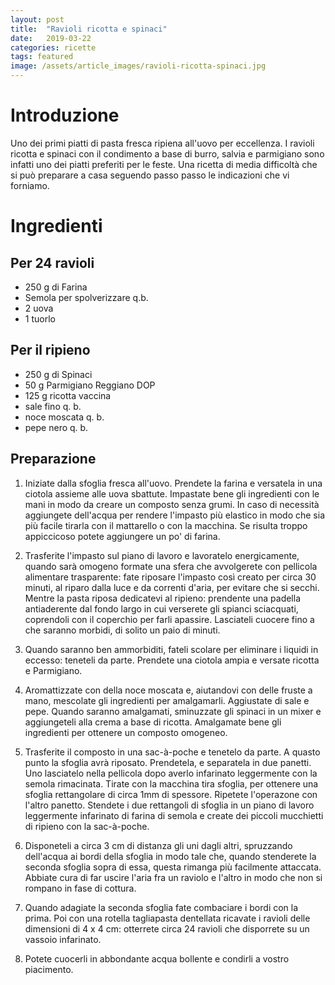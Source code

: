 ```yaml
---
layout: post
title:  "Ravioli ricotta e spinaci"
date:   2019-03-22 
categories: ricette
tags: featured
image: /assets/article_images/ravioli-ricotta-spinaci.jpg
---
```


# Introduzione

Uno dei primi piatti di pasta fresca ripiena all'uovo per eccellenza.
I ravioli ricotta e spinaci con il condimento a base di burro, salvia e parmigiano sono infatti uno dei piatti preferiti per le feste.
Una ricetta di media difficoltà che si può preparare a casa seguendo passo passo le indicazioni che vi forniamo. 

# Ingredienti

## Per 24 ravioli

* 250 g di Farina
* Semola per spolverizzare q.b.
* 2 uova
* 1 tuorlo

## Per il ripieno

* 250 g di Spinaci
* 50 g Parmigiano Reggiano DOP
* 125 g ricotta vaccina
* sale fino q. b.
* noce moscata q. b.
* pepe nero q. b.

## Preparazione

1. Iniziate dalla sfoglia fresca all'uovo. Prendete la farina e versatela in una ciotola assieme alle uova sbattute. Impastate bene gli ingredienti con le mani in modo da creare un composto senza grumi. In caso di necessità aggiungete dell'acqua per rendere l'impasto più elastico in modo che sia più facile tirarla con il mattarello o con la macchina. Se risulta troppo appiccicoso potete aggiungere un po' di farina.


2. Trasferite l'impasto sul piano di lavoro e lavoratelo energicamente, quando sarà omogeno formate una sfera che avvolgerete con pellicola alimentare trasparente: fate riposare l'impasto così creato per circa 30 minuti, al riparo dalla luce e da correnti d'aria, per evitare che si secchi.
Mentre la pasta riposa dedicatevi al ripieno: prendente una padella antiaderente dal fondo largo in cui verserete gli spianci sciacquati, coprendoli con il coperchio per farli apassire. Lasciateli cuocere fino a che saranno morbidi, di solito un paio di minuti.

3. Quando saranno ben ammorbiditi, fateli scolare per eliminare i liquidi in eccesso: teneteli da parte. Prendete una ciotola ampia e versate ricotta e Parmigiano.

4. Aromattizzate con della noce moscata e, aiutandovi con delle fruste a mano, mescolate gli ingredienti per amalgamarli. Aggiustate di sale e pepe. Quando saranno amalgamati, sminuzzate gli spinaci in un mixer e aggiungeteli alla crema a base di ricotta. Amalgamate bene gli ingredienti per ottenere un composto omogeneo.

5. Trasferite il composto in una sac-à-poche e tenetelo da parte. A quasto punto la sfoglia avrà riposato. Prendetela, e separatela in due panetti. Uno lasciatelo nella pellicola dopo averlo infarinato leggermente con la semola rimacinata. Tirate con la macchina tira sfoglia, per ottenere una sfoglia rettangolare di circa 1mm di spessore. Ripetete l'operazone con l'altro panetto. Stendete i due rettangoli di sfoglia in un piano di lavoro leggermente infarinato di farina di semola e create dei piccoli mucchietti di ripieno con la sac-à-poche.

6. Disponeteli a circa 3 cm di distanza gli uni dagli altri, spruzzando dell'acqua ai bordi della sfoglia in modo tale che, quando stenderete la seconda sfoglia sopra di essa, questa rimanga più facilmente attaccata. Abbiate cura di far uscire l'aria fra un raviolo e l'altro in modo che non si rompano in fase di cottura.

7. Quando adagiate la seconda sfoglia fate combaciare i bordi con la prima. Poi con una rotella tagliapasta dentellata ricavate i ravioli delle dimensioni di 4 x 4 cm: otterrete circa 24 ravioli che disporrete su un vassoio infarinato. 

8. Potete cuocerli in abbondante acqua bollente e condirli a vostro piacimento.